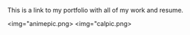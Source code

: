 This is a link to my portfolio with all of my work and resume.

<img="animepic.png>
<img="calpic.png>